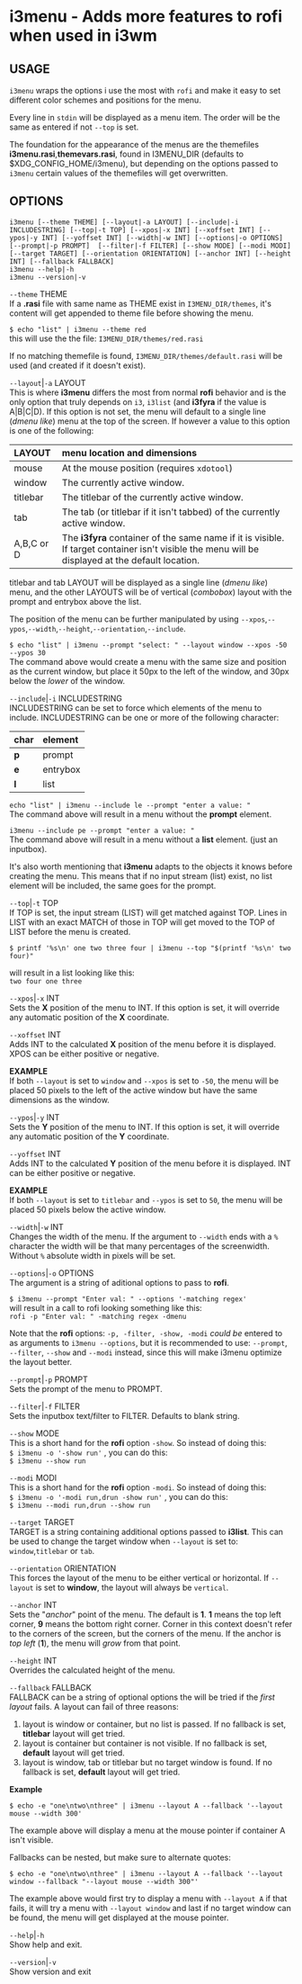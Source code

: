 # i3menu - Adds more features to rofi when used in i3wm 

USAGE
-----

`i3menu` wraps the options i use the most with `rofi`  and
make it easy to set different color schemes and positions
for the menu.  

Every line in `stdin` will be displayed as a menu item. 
The order will be the same as entered if not `--top` is set.  

The foundation for the appearance of the menus are the
themefiles  **i3menu.rasi**,**themevars.rasi**, found in
I3MENU_DIR (defaults to $XDG_CONFIG_HOME/i3menu), but
depending on the options  passed to `i3menu` certain values
of the themefiles  will get overwritten.  



OPTIONS
-------

```text
i3menu [--theme THEME] [--layout|-a LAYOUT] [--include|-i INCLUDESTRING] [--top|-t TOP] [--xpos|-x INT] [--xoffset INT] [--ypos|-y INT] [--yoffset INT] [--width|-w INT] [--options|-o OPTIONS] [--prompt|-p PROMPT]  [--filter|-f FILTER] [--show MODE] [--modi MODI] [--target TARGET] [--orientation ORIENTATION] [--anchor INT] [--height INT] [--fallback FALLBACK]
i3menu --help|-h
i3menu --version|-v
```


`--theme` THEME  
If a **.rasi** file with same name as THEME exist in
`I3MENU_DIR/themes`, it's content will get appended to theme
file before showing the menu.  

`$ echo "list" | i3menu --theme red`  
this will use the the file: `I3MENU_DIR/themes/red.rasi`

If no matching themefile is found,
`I3MENU_DIR/themes/default.rasi` will be used  (and created
if it doesn't exist).

`--layout`|`-a` LAYOUT  
This is where **i3menu** differs the most from normal
**rofi** behavior and is the only option that truly depends
on `i3`, `i3list` (and **i3fyra** if the value is A|B|C|D).
If this option is not set, the menu will default to a single
line (*dmenu like*) menu at the top of the screen. If
however a value to this option is one of the following:  

| LAYOUT     | menu location and dimensions 
|:-----------|:---------------
| mouse      | At the mouse position (requires `xdotool`)
| window     | The currently active window.
| titlebar   | The titlebar of the currently active window.
| tab        | The tab (or titlebar if it isn't tabbed) of the currently active window.
| A,B,C or D | The **i3fyra** container of the same name if it is visible. If target container isn't visible the menu will be displayed at the default location.


titlebar and tab LAYOUT will be displayed as a single line
(*dmenu like*) menu, and the other LAYOUTS will be of
vertical (*combobox*) layout with the prompt and entrybox
above the list.  

The position of the menu can be further manipulated by
using
`--xpos`,`--ypos`,`--width`,`--height`,`--orientation`,`--include`.  

`$ echo "list" | i3menu --prompt "select: " --layout window
--xpos -50 --ypos 30`  
The command above would create a menu with the same size
and position as the current window, but place it 50px to the
left of the window, and 30px below the *lower* of the
window.

`--include`|`-i` INCLUDESTRING  
INCLUDESTRING can be set to force which elements of the
menu to include. INCLUDESTRING can be one or more of the
following character:  

| char | element  |
|:-----|:---------|
|**p** | prompt   |
|**e** | entrybox |
|**l** | list     |


`echo "list" | i3menu --include le --prompt "enter a value:
"`  
The command above will result in a menu without the
**prompt** element.  

`i3menu --include pe --prompt "enter a value: "`  
The command above will result in a menu without a **list**
element. (just an inputbox).  

It's also worth mentioning that **i3menu** adapts to the
objects it knows before creating the menu. This means that
if no input stream (list) exist, no list element will be
included, the same goes for the prompt.  

`--top`|`-t` TOP  
If TOP is set, the input stream (LIST) will get matched
against TOP. Lines in LIST with an exact MATCH of those in
TOP will get moved to the TOP of LIST before the menu is
created.


`$ printf '%s\n' one two three four | i3menu --top
"$(printf '%s\n' two four)"`  

will result in a list looking like this:  
`two four one three`


`--xpos`|`-x` INT  
Sets the **X** position of the menu to INT. If this option
is set, it will override any automatic position of the **X**
coordinate.

`--xoffset` INT  
Adds INT to the calculated **X** position of the menu
before it is displayed. XPOS can be either positive or
negative.

**EXAMPLE**  
If both `--layout` is set to `window` and `--xpos` is set
to `-50`, the menu will be placed 50 pixels to the left of
the active window but have the same dimensions as the
window.

`--ypos`|`-y` INT  
Sets the **Y** position of the menu to INT. If this option
is set, it will override any automatic position of the **Y**
coordinate.

`--yoffset` INT  
Adds INT to the calculated **Y** position of the menu
before it is displayed. INT can be either positive or
negative.

**EXAMPLE**  
If both `--layout` is set to `titlebar` and `--ypos` is set
to `50`, the menu will be placed 50 pixels below the active
window.

`--width`|`-w` INT  
Changes the width of the menu. If the argument to `--width`
ends with a `%` character the width will be that many
percentages of the screenwidth. Without `%` absolute width
in pixels will be set.

`--options`|`-o` OPTIONS  
The argument is a string of aditional options to pass to
**rofi**.  

`$ i3menu --prompt "Enter val: " --options '-matching
regex'`  
will result in a call to rofi looking something like this:  
`rofi -p "Enter val: " -matching regex -dmenu`

Note that the **rofi** options: `-p, -filter, -show, -modi`
*could be* entered to as arguments to `i3menu --options`,
but it is recommended to use: `--prompt`, `--filter`,
`--show` and `--modi` instead, since this will make i3menu
optimize the layout better.

`--prompt`|`-p` PROMPT  
Sets the prompt of the menu to PROMPT.

`--filter`|`-f` FILTER  
Sets the inputbox text/filter to FILTER. Defaults to blank
string.

`--show` MODE  
This is a short hand for the **rofi** option `-show`. So
instead of doing this:  
`$ i3menu -o '-show run'` , you can do this:  
`$ i3menu --show run`

`--modi` MODI  
This is a short hand for the **rofi** option `-modi`. So
instead of doing this:  
`$ i3menu -o '-modi run,drun -show run'` , you can do this:  
`$ i3menu --modi run,drun --show run`

`--target` TARGET  
TARGET is a string containing additional options passed to
**i3list**. This can be used to change the target window
when `--layout` is set to: `window`,`titlebar` or `tab`.

`--orientation` ORIENTATION  
This forces the layout of the menu to be either vertical or
horizontal. If `--layout` is set to **window**, the layout
will always be `vertical`.

`--anchor` INT  
Sets the "*anchor*" point of the menu. The default is
**1**. **1** means the top left corner, **9** means the
bottom right corner. Corner in this context doesn't refer to
the corners of the screen, but the corners of the menu. If
the anchor is *top left* (**1**), the menu will *grow* from
that point.

`--height` INT  
Overrides the calculated height of the menu.

`--fallback` FALLBACK  
FALLBACK can be a string of optional options the will be
tried if the *first layout* fails. A layout can fail of
three reasons:

1. layout is window or container, but no list is passed. If no fallback is set, **titlebar** layout will get tried.
2. layout is container but container is not visible. If no fallback is set, **default** layout will get tried.
3. layout is window, tab or titlebar but no target window is found. If no fallback is set, **default** layout will get tried.


**Example**  
```text
$ echo -e "one\ntwo\nthree" | i3menu --layout A --fallback '--layout mouse --width 300'
```


The example above will display a menu at the mouse pointer
if container A isn't visible.

Fallbacks can be nested, but make sure to alternate quotes:  

```text
$ echo -e "one\ntwo\nthree" | i3menu --layout A --fallback '--layout window --fallback "--layout mouse --width 300"'
```


The example above would first try to display a menu with
`--layout A` if that fails, it will try a menu with
`--layout window` and last if no target window can be found,
the menu will get displayed at the mouse pointer.

`--help`|`-h`  
Show help and exit.

`--version`|`-v`  
Show version and exit




